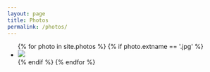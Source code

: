 ```yaml
---
layout: page
title: Photos
permalink: /photos/
---
```


<ul class="photo-gallery">
{% for photo in site.photos %}
     {% if photo.extname == '.jpg' %}
         <li><img src="{{ site.baseurl }}/_photos/winter-2016/{{ file.url }}" /></li>
     {% endif %}
{% endfor %}
</ul>
